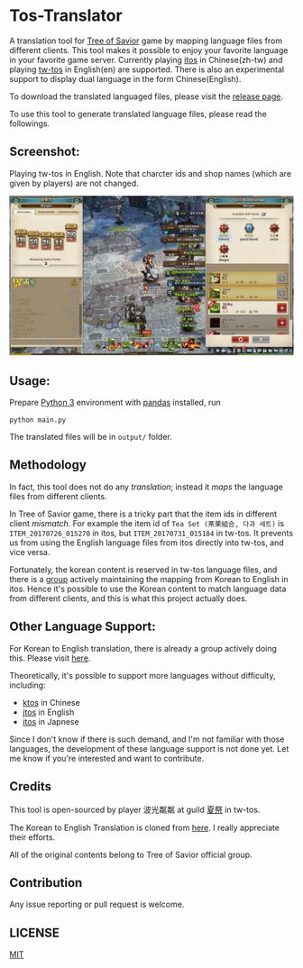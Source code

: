 # Tos-Translator

A translation tool for [Tree of Savior](https://treeofsavior.com/page/main/) game by mapping language files from different clients. 
This tool makes it possible to enjoy your favorite language in your favorite game server.
Currently playing [itos](https://treeofsavior.com/page/main/) in Chinese(zh-tw) and playing [tw-tos](http://tos.x2game.com.tw/) in English(en) are supported.
There is also an experimental support to display dual language in the form Chinese(English).

To download the translated languaged files, please visit the [release page](https://github.com/hiiwave/Tos-Translater/releases).

To use this tool to generate translated language files, please read the followings.


## Screenshot:
Playing tw-tos in English.
Note that charcter ids and shop names (which are given by players) are not changed.

![twtos-en](./demo/twtos-en.jpg)


## Usage:

Prepare [Python 3](https://www.python.org/) environment with [pandas](http://pandas.pydata.org/) installed, run
```
python main.py
```

The translated files will be in `output/` folder.


## Methodology

In fact, this tool does not do any *translation*; instead it *maps* the language files from different clients. 

In Tree of Savior game, there is a tricky part that the item ids in different client *mismatch*.
For example the item id of `Tea Set (茶果組合, 다과 세트)` is `ITEM_20170726_015270` in itos, but `ITEM_20170731_015184` in tw-tos.
It prevents us from using the English language files from itos directly into tw-tos, and vice versa.

Fortunately, the korean content is reserved in tw-tos language files, and there is a [group]((https://github.com/Treeofsavior/EnglishTranslation)) actively maintaining the mapping from Korean to English in itos.
Hence it's possible to use the Korean content to match language data from different clients, and this is what this project actually does.


## Other Language Support:
For Korean to English translation, there is already a group actively doing this. Please visit [here](https://github.com/Treeofsavior/EnglishTranslation).

Theoretically, it's possible to support more languages without difficulty, including:
- [ktos](http://tos.nexon.com) in Chinese
- [jtos](http://tos.nexon.co.jp/) in English
- [itos](https://treeofsavior.com/page/main/) in Japnese

Since I don't know if there is such demand, and I'm not familiar with those languages, the development of these language support is not done yet. Let me know if you're interested and want to contribute.


## Credits
This tool is open-sourced by player 波光粼粼 at guild [夏祭](https://forum.gamer.com.tw/C.php?bsn=19840&snA=29788) in tw-tos.

The Korean to English Translation is cloned from [here](https://github.com/Treeofsavior/EnglishTranslation). I really appreciate their efforts.

All of the original contents belong to Tree of Savior official group.


## Contribution
Any issue reporting or pull request is welcome. 


## LICENSE
[MIT](https://github.com/hiiwave/Tos-Translater/blob/master/LICENSE)